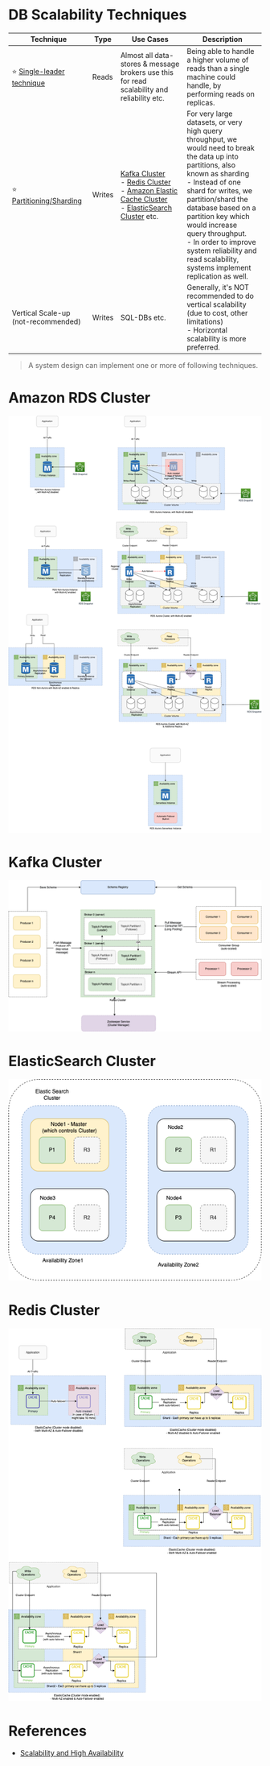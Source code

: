 # DB Scalability Techniques

| Technique                                                                            | Type   | Use Cases                                                                                                                                                                                                                                                                                                          | Description                                                                                                                                                                                                                                                                                                                                                                         |
|--------------------------------------------------------------------------------------|--------|--------------------------------------------------------------------------------------------------------------------------------------------------------------------------------------------------------------------------------------------------------------------------------------------------------------------|-------------------------------------------------------------------------------------------------------------------------------------------------------------------------------------------------------------------------------------------------------------------------------------------------------------------------------------------------------------------------------------|
| :star: [Single-leader technique](Consistency&Replication/SingleLeaderReplication.md) | Reads  | Almost all data-stores & message brokers use this for read scalability and reliability etc.                                                                                                                                                                                                                        | Being able to handle a higher volume of reads than a single machine could handle, by performing reads on replicas.                                                                                                                                                                                                                                                                  |
| :star: [Partitioning/Sharding](PartitioningSharding/Readme.md)                       | Writes | [Kafka Cluster](../4_MessageBrokersEDA/Kafka/Readme.md)<br/>- [Redis Cluster](In-Memory-Databases/Redis/RedisCluster.md)<br/>- [Amazon Elastic Cache Cluster](../2_AWSServices/6_DatabaseServices/AmazonElasticCache/ClusterMode.md)<br/>- [ElasticSearch Cluster](Search-Databases/ElasticSearch/Cluster.md) etc. | For very large datasets, or very high query throughput, we would need to break the data up into partitions, also known as sharding<br/>- Instead of one shard for writes, we partition/shard the database based on a partition key which would increase query throughput.<br/>- In order to improve system reliability and read scalability, systems implement replication as well. |
| Vertical Scale-up (not-recommended)                                                  | Writes | SQL-DBs etc.                                                                                                                                                                                                                                                                                                       | Generally, it's NOT recommended to do vertical scalability (due to cost, other limitations) <br/>- Horizontal scalability is more preferred.                                                                                                                                                                                                                                        |

> A system design can implement one or more of following techniques.

# Amazon RDS Cluster

![](../2_AWSServices/6_DatabaseServices/AmazonRDS/assets/Multi-AZ/RDS-Multi-AZ-Replica.drawio.png)

# Kafka Cluster

![](../4_MessageBrokersEDA/Kafka/assets/Kafka-Architecture.drawio.png)

# ElasticSearch Cluster

![](Search-Databases/ElasticSearch/assests/ElasticSearch-Cluster.png)

# Redis Cluster

![](../2_AWSServices/6_DatabaseServices/AmazonElasticCache/assets/ElasticCache-Multi-AZ.drawio.png)

# References
- [Scalability and High Availability](https://dzone.com/refcardz/scalability)